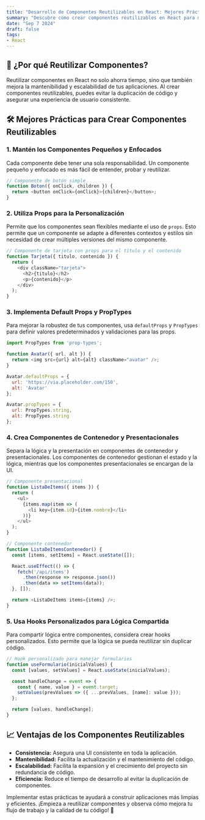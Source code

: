 ```yaml
---
title: "Desarrollo de Componentes Reutilizables en React: Mejores Prácticas"
summary: "Descubre cómo crear componentes reutilizables en React para mejorar la mantenibilidad y escalabilidad de tus proyectos. Incluye mejores prácticas y ejemplos."
date: "Sep 7 2024"
draft: false
tags:
- React
---
```


## 🔄 ¿Por qué Reutilizar Componentes?

Reutilizar componentes en React no solo ahorra tiempo, sino que también mejora la mantenibilidad y escalabilidad de tus aplicaciones. Al crear componentes reutilizables, puedes evitar la duplicación de código y asegurar una experiencia de usuario consistente.

## 🛠️ Mejores Prácticas para Crear Componentes Reutilizables

### 1. **Mantén los Componentes Pequeños y Enfocados**
Cada componente debe tener una sola responsabilidad. Un componente pequeño y enfocado es más fácil de entender, probar y reutilizar.

```javascript
// Componente de botón simple
function Boton({ onClick, children }) {
  return <button onClick={onClick}>{children}</button>;
}
```

### 2. **Utiliza Props para la Personalización**
Permite que los componentes sean flexibles mediante el uso de `props`. Esto permite que un componente se adapte a diferentes contextos y estilos sin necesidad de crear múltiples versiones del mismo componente.

```javascript
// Componente de tarjeta con props para el título y el contenido
function Tarjeta({ titulo, contenido }) {
  return (
    <div className="tarjeta">
      <h2>{titulo}</h2>
      <p>{contenido}</p>
    </div>
  );
}
```

### 3. **Implementa Default Props y PropTypes**
Para mejorar la robustez de tus componentes, usa `defaultProps` y `PropTypes` para definir valores predeterminados y validaciones para las props.

```javascript
import PropTypes from 'prop-types';

function Avatar({ url, alt }) {
  return <img src={url} alt={alt} className="avatar" />;
}

Avatar.defaultProps = {
  url: 'https://via.placeholder.com/150',
  alt: 'Avatar'
};

Avatar.propTypes = {
  url: PropTypes.string,
  alt: PropTypes.string
};
```

### 4. **Crea Componentes de Contenedor y Presentacionales**
Separa la lógica y la presentación en componentes de contenedor y presentacionales. Los componentes de contenedor gestionan el estado y la lógica, mientras que los componentes presentacionales se encargan de la UI.

```javascript
// Componente presentacional
function ListaDeItems({ items }) {
  return (
    <ul>
      {items.map(item => (
        <li key={item.id}>{item.nombre}</li>
      ))}
    </ul>
  );
}

// Componente contenedor
function ListaDeItemsContenedor() {
  const [items, setItems] = React.useState([]);

  React.useEffect(() => {
    fetch('/api/items')
      .then(response => response.json())
      .then(data => setItems(data));
  }, []);

  return <ListaDeItems items={items} />;
}
```

### 5. **Usa Hooks Personalizados para Lógica Compartida**
Para compartir lógica entre componentes, considera crear hooks personalizados. Esto permite que la lógica se pueda reutilizar sin duplicar código.

```javascript
// Hook personalizado para manejar formularios
function useFormulario(inicialValues) {
  const [values, setValues] = React.useState(inicialValues);

  const handleChange = event => {
    const { name, value } = event.target;
    setValues(prevValues => ({ ...prevValues, [name]: value }));
  };

  return [values, handleChange];
}
```

## 📈 Ventajas de los Componentes Reutilizables

- **Consistencia:** Asegura una UI consistente en toda la aplicación.
- **Mantenibilidad:** Facilita la actualización y el mantenimiento del código.
- **Escalabilidad:** Facilita la expansión y el crecimiento del proyecto sin redundancia de código.
- **Eficiencia:** Reduce el tiempo de desarrollo al evitar la duplicación de componentes.

Implementar estas prácticas te ayudará a construir aplicaciones más limpias y eficientes. ¡Empieza a reutilizar componentes y observa cómo mejora tu flujo de trabajo y la calidad de tu código! 🚀
```